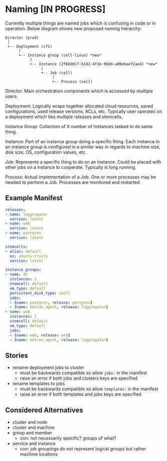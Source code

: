 # Naming [IN PROGRESS]

Currently multiple things are named jobs which is confusing in code or in operation. Below diagram shows new proposed naming hierarchy:

```
Director (prod)
 |
 +-- Deployment (cf1)
      |
      +-- Instance group (cell-linux) *new*
           |
           +-- Instance (2f66d0c7-b182-4f3e-96dd-a09ebaef2ae4) *new*
                |
                +-- Job (cell)
                     |
                     +-- Process (cell)
```

Director: Main orchestration components which is accessed by multiple users.

Deployment: Logically wraps together allocated cloud resources, saved configurations, used release versions, ACLs, etc. Typically user operates on a deployment which ties multiple releases and stemcells.

Instance Group: Collection of X number of Instances tasked to do same thing.

Instance: Part of an instance group doing a specific thing. Each instance in an instance group is configured in a similar way in regards to machine size, disk size, OS, configuration values, etc.

Job: Represents a specific thing to do on an Instance. Could be placed with other jobs on a instance to cooperate. Typically is long running.

Process: Actual implementation of a Job. One or more processes may be needed to perform a Job. Processes are monitored and restarted.

## Example Manifest

```yaml
releases:
- name: loggregator
  version: latest
- name: web
  version: latest
- name: postgres
  version: latest

stemcells:
- alias: default
  os: ubuntu-trusty
  version: latest

instance_groups:
- name: db
  instances: 1
  stemcell: default
  vm_type: default
  persistent_disk_type: small
  jobs:
  - {name: postgres, release: postgres}
  - {name: metron_agent, release: loggregator}
- name: web
  instances: 1
  stemcell: default
  vm_type: default
  jobs:
  - {name: web, release: web}
  - {name: metron_agent, release: loggregator}
```

## Stories

- rename deployment jobs to cluster
  - must be backwards compatible so allow `jobs:` in the manifest
  - raise an error if both jobs and clusters keys are specified
- rename templates to jobs
  - must be backwards compatible so allow `templates:` in the manifest
  - raise an error if both templates and jobs keys are specified

## Considered Alternatives

- cluster and node
- cluster and machine
- group and member
  - con: not necessarily specific? groups of what?
- service and instance
  - con: job groupings do not represent logical groups but rather machine locations
